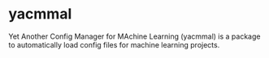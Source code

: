 # yacmmal
Yet Another Config Manager for MAchine Learning (yacmmal) is a package to automatically load config files for machine learning projects.

